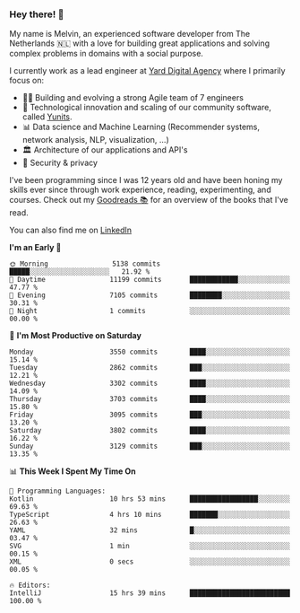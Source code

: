### Hey there! 👋

My name is Melvin, an experienced software developer from The Netherlands 🇳🇱 with a love for building great applications and solving complex problems in domains with a social purpose. 

I currently work as a lead engineer at [Yard Digital Agency](https://github.com/yardinternet) where I primarily focus on:

* 👏🏼 Building and evolving a strong Agile team of 7 engineers
* 🚀 Technological innovation and scaling of our community software, called [Yunits](https://www.yunits.com/).
* 📊 Data science and Machine Learning (Recommender systems, network analysis, NLP, visualization, ...)
* 🏛 Architecture of our applications and API's
* 🔐 Security & privacy

I've been programming since I was 12 years old and have been honing my skills ever since through work experience, reading, experimenting, and courses.
Check out my [Goodreads 📚](https://goodreads.com/melvinkoopmans) for an overview of the books that I've read. 

You can also find me on [LinkedIn](https://www.linkedin.com/in/melvinkoopmans)

<!--START_SECTION:waka-->
**I'm an Early 🐤** 

```text
🌞 Morning                5138 commits        █████░░░░░░░░░░░░░░░░░░░░   21.92 % 
🌆 Daytime                11199 commits       ████████████░░░░░░░░░░░░░   47.77 % 
🌃 Evening                7105 commits        ████████░░░░░░░░░░░░░░░░░   30.31 % 
🌙 Night                  1 commits           ░░░░░░░░░░░░░░░░░░░░░░░░░   00.00 % 
```
📅 **I'm Most Productive on Saturday** 

```text
Monday                   3550 commits        ████░░░░░░░░░░░░░░░░░░░░░   15.14 % 
Tuesday                  2862 commits        ███░░░░░░░░░░░░░░░░░░░░░░   12.21 % 
Wednesday                3302 commits        ████░░░░░░░░░░░░░░░░░░░░░   14.09 % 
Thursday                 3703 commits        ████░░░░░░░░░░░░░░░░░░░░░   15.80 % 
Friday                   3095 commits        ███░░░░░░░░░░░░░░░░░░░░░░   13.20 % 
Saturday                 3802 commits        ████░░░░░░░░░░░░░░░░░░░░░   16.22 % 
Sunday                   3129 commits        ███░░░░░░░░░░░░░░░░░░░░░░   13.35 % 
```


📊 **This Week I Spent My Time On** 

```text
💬 Programming Languages: 
Kotlin                   10 hrs 53 mins      █████████████████░░░░░░░░   69.63 % 
TypeScript               4 hrs 10 mins       ███████░░░░░░░░░░░░░░░░░░   26.63 % 
YAML                     32 mins             █░░░░░░░░░░░░░░░░░░░░░░░░   03.47 % 
SVG                      1 min               ░░░░░░░░░░░░░░░░░░░░░░░░░   00.15 % 
XML                      0 secs              ░░░░░░░░░░░░░░░░░░░░░░░░░   00.05 % 

🔥 Editors: 
IntelliJ                 15 hrs 39 mins      █████████████████████████   100.00 % 
```


<!--END_SECTION:waka-->
